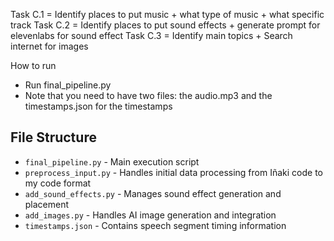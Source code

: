 Task C.1 = Identify places to put music + what type of music + what specific track
Task C.2 = Identify places to put sound effects + generate prompt for elevenlabs for sound effect
Task C.3 = Identify main topics + Search internet for images

How to run

- Run final_pipeline.py
- Note that you need to have two files: the audio.mp3 and the timestamps.json for the timestamps

## File Structure

- `final_pipeline.py` - Main execution script
- `preprocess_input.py` - Handles initial data processing from Iñaki code to my code format
- `add_sound_effects.py` - Manages sound effect generation and placement
- `add_images.py` - Handles AI image generation and integration
- `timestamps.json` - Contains speech segment timing information

